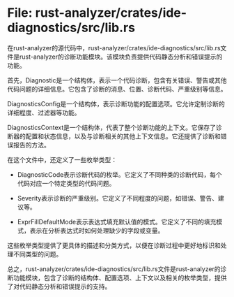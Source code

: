 # File: rust-analyzer/crates/ide-diagnostics/src/lib.rs

在rust-analyzer的源代码中，rust-analyzer/crates/ide-diagnostics/src/lib.rs文件是rust-analyzer的诊断功能模块。该模块负责提供代码静态分析和错误提示的功能。

首先，Diagnostic是一个结构体，表示一个代码诊断，包含有关错误、警告或其他代码问题的详细信息。它包含了诊断的消息、位置、诊断代码、严重级别等信息。

DiagnosticsConfig是一个结构体，表示诊断功能的配置选项。它允许定制诊断的详细程度、过滤器等功能。

DiagnosticsContext是一个结构体，代表了整个诊断功能的上下文。它保存了诊断器的配置和状态信息，以及与诊断相关的其他上下文信息。它还提供了诊断和错误报告的方法。

在这个文件中，还定义了一些枚举类型：

- DiagnosticCode表示诊断代码的枚举。它定义了不同种类的诊断代码，每个代码对应一个特定类型的代码问题。

- Severity表示诊断的严重级别。它定义了不同程度的问题，如错误、警告、建议等。

- ExprFillDefaultMode表示表达式填充默认值的模式。它定义了不同的填充模式，表示在分析表达式时如何处理缺少的字段或变量。

这些枚举类型提供了更具体的描述和分类方式，以便在诊断过程中更好地标识和处理不同类型的问题。

总之，rust-analyzer/crates/ide-diagnostics/src/lib.rs文件是rust-analyzer的诊断功能模块，包含了诊断的结构体、配置选项、上下文以及相关的枚举类型，提供了对代码静态分析和错误提示的支持。

